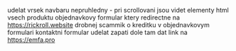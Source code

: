 udelat vrsek navbaru nepruhledny - pri scrollovani jsou videt elementy
html vsech produktu
objednavkovy formular ktery redirectne na https://rickroll.website 
drobnej scammik o kreditku v objednavkovym formulari
kontaktni formular
udelat zapati dole tam dat link na https://emfa.pro

